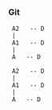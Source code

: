 
### Git 


```
 A2   -- D
 |
 A1   -- D
 |
 A   -- D
```

```
 A2   -- D
 |
 A1   -- D
 |
 A   -- D
```

